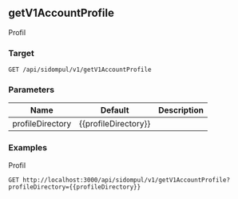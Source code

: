 ## getV1AccountProfile
Profil

### Target
```
GET /api/sidompul/v1/getV1AccountProfile
```

### Parameters
Name | Default | Description
--- | --- | ---
profileDirectory|{{profileDirectory}}|



### Examples
Profil
```
GET http://localhost:3000/api/sidompul/v1/getV1AccountProfile?profileDirectory={{profileDirectory}}
```

